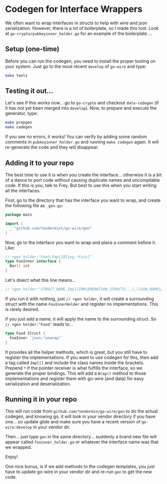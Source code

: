 # Codegen for Interface Wrappers

We often want to wrap interfaces in structs to help with wire and json serialization.  However, there is a lot of boilerplate, so I made this tool.  Look at `go-crypto/pubkeyinner_holder.go` for an example of the boilerplate ...

## Setup (one-time)

Before you can run the codegen, you need to install the proper tooling on your system. Just go to the most recent `develop` of `go-wire` and type:

```bash
make tools
```

## Testing it out...

Let's see if this works now... go to `go-crypto` and checkout `data-codegen` (if it has not yet been merged into `develop`).  Now, to prepare and execute the generator, type:

```bash
make prepgen
make codegen
```

If you see no errors, it works!  You can verify by adding some random comments in `pubkeyinner_holder.go` and running `make codegen` again.  It will re-generate the code and they will disappear.

## Adding it to your repo

The best time to use it is when you create the interface... otherwise it is a bit of a dance to port code without causing duplicate names and uncompilable code.  If this is you, talk to Frey.  But best to use this when you start writing all the interfaces.

First, go to the directory that has the interface you want to wrap, and create the following file as `_gen.go`:

```Go
package main

import (
  _ "github.com/tendermint/go-wire/gen"
)
```

Now, go to the interface you want to wrap and place a comment before it.  Like:

```Go
// +gen holder:"Food,Impl[Bling,*Fuzz]"
type FooInner interface {
  Bar() int
}
```

Let's disect what this line means...

```Go
// +gen holder:"STRUCT_NAME,Impl[IMPLEMENATION_STRUCTS...],(JSON_NAMES,...)"
```

If you run it with nothing, just `// +gen holder`, it will create a surrounding struct with the name `FooInnerHolder` and register no implementations. This is rarely desired.

If you just add a name, it will apply the name to the surrounding struct.  So `// +gen holder:"Food"` leads to...

```Go
type Food Struct {
  FooInner `json:"unwrap"`
}
```

It provides all the helper methods, which is great, but you still have to register the implementations.  If you want to use codegen for this, then add a tag called `Impl[]` and include the class names inside the brackets.  Prepend `*` if the pointer receiver is what fulfills the interface, so we generate the proper bindings. This will add a `Wrap()` method to those implementations and register them with go-wire (and data) for easy serialization and deserialization.

## Running it in your repo

This will run code from `github.com/tendermin/go-wire/gen` to do the actual codegen, and knowing go, it will look in your vendor directory if you have one... so update glide and make sure you have a recent version of `go-wire:develop` in your vendor dir.

Then... just type `gen` in the same directory... suddenly a brand new file will appear called `fooinner_holder.go` or whatever the interface name was that we wrapped.

Enjoy!

One nice bonus, is if we add methods to the codegen templates, you just have to update go-wire in your vendor dir and re-run `gen` to get the new code.
